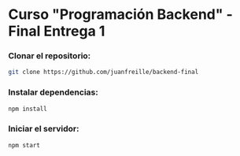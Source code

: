 # Curso "Programación Backend" - Final Entrega 1

### Clonar el repositorio:

```bash
git clone https://github.com/juanfreille/backend-final
```

### Instalar dependencias:

```bash
npm install
```

### Iniciar el servidor:

```bash
npm start
```
